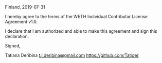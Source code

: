 Finland, 2019-07-31

I hereby agree to the terms of the WETH Individual Contributor License
Agreement v1.0.

I declare that I am authorized and able to make this agreement and sign this
declaration.

Signed,

Tatiana Deribina t.i.deribina@gmail.com https://github.com/Tatider
